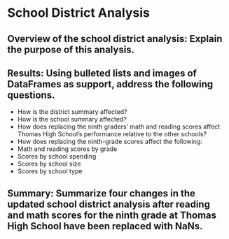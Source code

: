 # School District Analysis

## Overview of the school district analysis: Explain the purpose of this analysis.

## Results: Using bulleted lists and images of DataFrames as support, address the following questions.
- How is the district summary affected?
- How is the school summary affected?
- How does replacing the ninth graders’ math and reading scores affect Thomas High School’s performance relative to the other schools?
- How does replacing the ninth-grade scores affect the following:
- Math and reading scores by grade
- Scores by school spending
- Scores by school size
- Scores by school type

## Summary: Summarize four changes in the updated school district analysis after reading and math scores for the ninth grade at Thomas High School have been replaced with NaNs.
